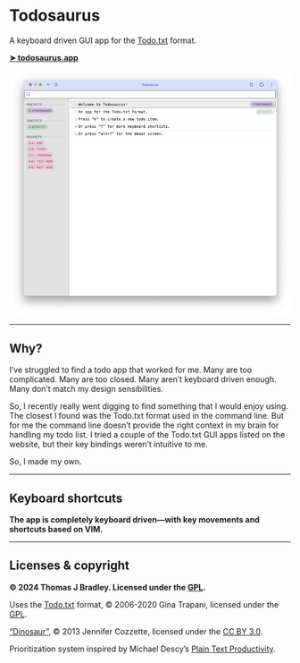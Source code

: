 # Todosaurus

A keyboard driven GUI app for the [Todo.txt](http://todotxt.org/) format.

**[➤ todosaurus.app](https://todosaurus.app)**

![](todosaurus-screenshot.png)

---

## Why?

I’ve struggled to find a todo app that worked for me. Many are too complicated. Many are too closed. Many aren’t keyboard driven enough. Many don’t match my design sensibilities.

So, I recently really went digging to find something that I would enjoy using. The closest I found was the Todo.txt format used in the command line. But for me the command line doesn’t provide the right context in my brain for handling my todo list. I tried a couple of the Todo.txt GUI apps listed on the website, but their key bindings weren’t intuitive to me.

So, I made my own.

---

## Keyboard shortcuts

**The app is completely keyboard driven—with key movements and shortcuts based on VIM.**

---

## Licenses & copyright

**© 2024 Thomas J Bradley. Licensed under the [GPL](LICENSE).**

Uses the [Todo.txt](http://todotxt.org/) format, © 2006-2020 Gina Trapani, licensed under the [GPL](http://www.gnu.org/copyleft/gpl.html).

[“Dinosaur”](http://thenounproject.com/term/dinosaur/13786/), © 2013 Jennifer Cozzette, licensed under the [CC BY 3.0](http://creativecommons.org/licenses/by/3.0/us/).

Prioritization system inspired by Michael Descy’s [Plain Text Productivity](http://plaintext-productivity.net/1-03-how-i-organize-my-todo-txt-file.html).
